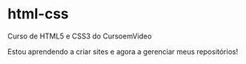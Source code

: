 # html-css
 Curso de HTML5 e CSS3 do CursoemVideo

Estou aprendendo a criar sites e agora a gerenciar meus repositórios!